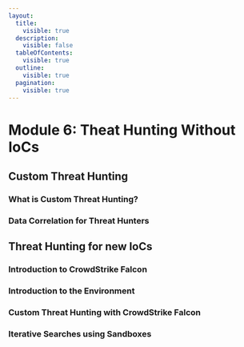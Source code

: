 ```yaml
---
layout:
  title:
    visible: true
  description:
    visible: false
  tableOfContents:
    visible: true
  outline:
    visible: true
  pagination:
    visible: true
---
```


# Module 6: Theat Hunting Without IoCs

## Custom Threat Hunting

### What is Custom Threat Hunting?

### Data Correlation for Threat Hunters

## Threat Hunting for new IoCs

### Introduction to CrowdStrike Falcon

### Introduction to the Environment

### Custom Threat Hunting with CrowdStrike Falcon

### Iterative Searches using Sandboxes
